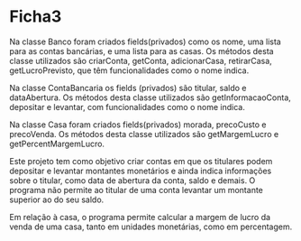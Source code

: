 # Ficha3


Na classe Banco foram criados fields(privados) como os nome, uma lista para as contas bancárias, e uma lista para as casas. Os métodos desta classe utilizados são criarConta, getConta, adicionarCasa, retirarCasa, getLucroPrevisto, que têm funcionalidades como o nome indica.

Na classe ContaBancaria os fields (privados) são titular, saldo e dataAbertura. Os métodos desta classe utilizados são getInformacaoConta, depositar e levantar, com funcionalidades como o nome indica.

Na classe Casa foram criados fields(privados) morada, precoCusto e precoVenda. Os métodos desta classe utilizados são getMargemLucro e getPercentMargemLucro.

Este projeto tem como objetivo criar contas em que os titulares podem depositar e levantar montantes monetários e ainda indica informações sobre o titular, como data de abertura da conta, saldo e demais. O programa não permite ao titular de uma conta levantar um montante superior ao do seu saldo.

Em relação à casa, o programa permite calcular a margem de lucro da venda de uma casa, tanto em unidades monetárias, como em percentagem.
